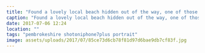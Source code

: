 ```yaml
---
title: "Found a lovely local beach hidden out of the way, one of those little gems. Just a pity the tide was coming in."
caption: "Found a lovely local beach hidden out of the way, one of those little gems. Just a pity the tide was coming in."
date: 2017-07-06 12:24
location: ""
tags: "pembrokeshire shotoniphone7plus portrait"
image: assets/uploads/2017/07/85ce73d6cb78f81d97d6bae9db7cf83f.jpg
---
```


